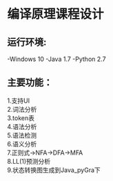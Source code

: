 # 编译原理课程设计 

运行环境:
----
-Windows 10
-Java 1.7
-Python 2.7 <br> 

主要功能：
----
1.支持UI <br> 
2.词法分析<br> 
3.token表<br> 
4.语法分析<br> 
5.语法检测<br> 
6.语义分析<br> 
7.正则式->NFA->DFA->MFA<br> 
8.LL(1)预测分析<br> 
9.状态转换图生成到Java_pyGra下<br>
